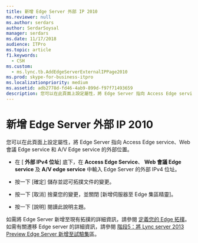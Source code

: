 ```yaml
---
title: 新增 Edge Server 外部 IP 2010
ms.reviewer: null
ms.author: serdars
author: SerdarSoysal
manager: serdars
ms.date: 11/17/2018
audience: ITPro
ms.topic: article
f1.keywords:
  - CSH
ms.custom:
  - ms.lync.tb.AddEdgeServerExternalIPPage2010
ms.prod: skype-for-business-itpro
ms.localizationpriority: medium
ms.assetid: adb2778d-fd46-4ab9-899d-f97f71493659
description: 您可以在此頁面上設定屬性，將 Edge Server 指向 Access Edge service、Web 會議 Edge service 和 A/V Edge service 的外部位置。
---
```


# <a name="add-edge-server-external-ip-2010"></a>新增 Edge Server 外部 IP 2010

您可以在此頁面上設定屬性，將 Edge Server 指向 Access Edge service、Web 會議 Edge service 和 A/V Edge service 的外部位置。

- 在 [ **外部 IPv4 位址**] 底下，在 **Access Edge Service**、 **Web 會議 Edge service** 及 **A/V edge service** 中輸入 Edge Server 的外部 IPv4 位址。

- 按一下 [確定] 儲存並認可拓撲文件的變更。

- 按一下 [取消] 捨棄您的變更，並關閉 [新增伺服器至 Edge 集區精靈]。

- 按一下 [說明] 閱讀此說明主題。

如需將 Edge Server 新增至現有拓撲的詳細資訊，請參閱 [定義您的 Edge 拓撲](/previous-versions/office/lync-server-2013/lync-server-2013-define-your-edge-topology)。 如需有關遷移 Edge server 的詳細資訊，請參閱 [階段5：將 Lync server 2013 Preview Edge Server 新增至試驗集](/previous-versions/office/lync-server-2013/phase-5-add-lync-server-2013-edge-server-to-pilot-pool)區。